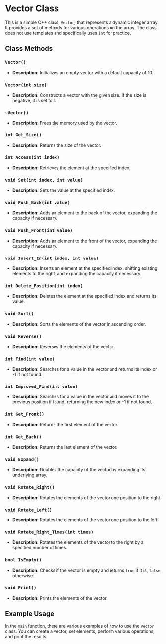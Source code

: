 # Vector Class

This is a simple C++ class, `Vector`, that represents a dynamic integer array. It provides a set of methods for various operations on the array. The class does not use templates and specifically uses `int` for practice.

## Class Methods

### `Vector()`

- **Description:** Initializes an empty vector with a default capacity of 10.

### `Vector(int size)`

- **Description:** Constructs a vector with the given size. If the size is negative, it is set to 1.

### `~Vector()`

- **Description:** Frees the memory used by the vector.

### `int Get_Size()`

- **Description:** Returns the size of the vector.

### `int Access(int index)`

- **Description:** Retrieves the element at the specified index.

### `void Set(int index, int value)`

- **Description:** Sets the value at the specified index.

### `void Push_Back(int value)`

- **Description:** Adds an element to the back of the vector, expanding the capacity if necessary.

### `void Push_Front(int value)`

- **Description:** Adds an element to the front of the vector, expanding the capacity if necessary.

### `void Insert_In(int index, int value)`

- **Description:** Inserts an element at the specified index, shifting existing elements to the right, and expanding the capacity if necessary.

### `int Delete_Position(int index)`

- **Description:** Deletes the element at the specified index and returns its value.

### `void Sort()`

- **Description:** Sorts the elements of the vector in ascending order.

### `void Reverse()`

- **Description:** Reverses the elements of the vector.

### `int Find(int value)`

- **Description:** Searches for a value in the vector and returns its index or -1 if not found.

### `int Improved_Find(int value)`

- **Description:** Searches for a value in the vector and moves it to the previous position if found, returning the new index or -1 if not found.

### `int Get_Front()`

- **Description:** Returns the first element of the vector.

### `int Get_Back()`

- **Description:** Returns the last element of the vector.

### `void Expand()`

- **Description:** Doubles the capacity of the vector by expanding its underlying array.

### `void Rotate_Right()`

- **Description:** Rotates the elements of the vector one position to the right.

### `void Rotate_Left()`

- **Description:** Rotates the elements of the vector one position to the left.

### `void Rotate_Right_Times(int times)`

- **Description:** Rotates the elements of the vector to the right by a specified number of times.

### `bool IsEmpty()`

- **Description:** Checks if the vector is empty and returns `true` if it is, `false` otherwise.

### `void Print()`

- **Description:** Prints the elements of the vector.

## Example Usage

In the `main` function, there are various examples of how to use the `Vector` class. You can create a vector, set elements, perform various operations, and print the results.